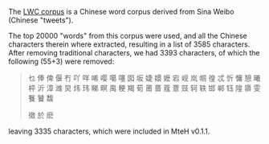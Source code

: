 The [LWC corpus](https://lwc.daanvanesch.nl/openaccess.php) is a Chinese word corpus derived from Sina Weibo (Chinese "tweets").

The top 20000 "words" from this corpus were used, and all the Chinese characters therein where extracted, resulting in a list of 3585 characters.  After removing traditional characters, we had 3393 characters, of which the following (55+3) were removed:

> 乜 俸 俾 偃 冇 吖 咩 唏 嘤 噶 噻 囡 坂 婕 嬛 嬷 宕 岘 岚 帼 徨 忒 忻 慵 憩 曦 枰 沂 漳 潍 炅 炜 玮 睇 瞑 禺 粳 羯 荀 莆 蔷 蔻 薏 豉 轲 轶 邯 郸 钰 隍 隳 雯 餮 饕 馥
>
> 徵 於 麽

leaving 3335 characters, which were included in MteH v0.1.1.
